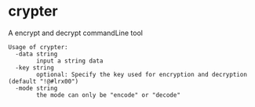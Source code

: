 # crypter
A encrypt and decrypt commandLine tool

```shell
Usage of crypter:
  -data string
    	input a string data
  -key string
    	optional: Specify the key used for encryption and decryption (default "!@#lrx00")
  -mode string
    	the mode can only be "encode" or "decode"
```
